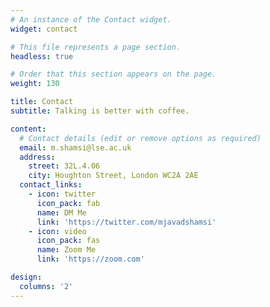 ```yaml
---
# An instance of the Contact widget.
widget: contact

# This file represents a page section.
headless: true

# Order that this section appears on the page.
weight: 130

title: Contact
subtitle: Talking is better with coffee.

content:  
  # Contact details (edit or remove options as required)
  email: m.shamsi@lse.ac.uk
  address:
    street: 32L.4.06
    city: Houghton Street, London WC2A 2AE
  contact_links:
    - icon: twitter
      icon_pack: fab
      name: DM Me
      link: 'https://twitter.com/mjavadshamsi'
    - icon: video
      icon_pack: fas
      name: Zoom Me
      link: 'https://zoom.com'

design:
  columns: '2'
---
```

